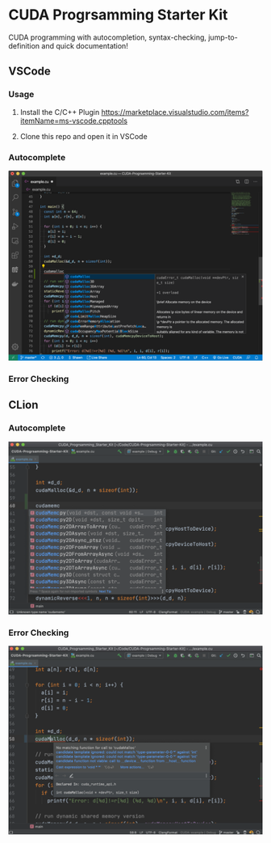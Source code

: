 # CUDA Progrsamming Starter Kit

CUDA programming with autocompletion, syntax-checking, jump-to-definition and quick documentation!

## VSCode

### Usage

1. Install the C/C++ Plugin https://marketplace.visualstudio.com/items?itemName=ms-vscode.cpptools

2. Clone this repo and open it in VSCode

### Autocomplete 

![image-20200215232640853](assets/image-20200215232640853.png)

### Error Checking


## CLion

### Autocomplete 

![image-20200215232927428](assets/image-20200215232927428.png)

### Error Checking

![image-20200215233108863](assets/image-20200215233108863.png)
